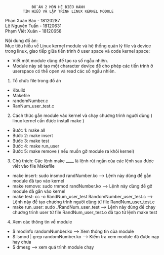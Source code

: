 				ĐỒ ÁN 2 MÔN HỆ ĐIỀU HÀNH
			TÌM HIỂU VÀ LẬP TRÌNH LINUX KERNEL MODULE
Phan Xuân Bảo - 18120287  
Lê Nguyên Tuấn - 18120631  
Phạm Viết Xuân - 18120658  


Nội dung đồ án:  
Mục tiêu hiểu về Linux kernel module và hệ thống quản lý file và device trong linux, giao tiếp giữa tiến trình ở user space và code kernel space:  
- Viết một module dùng để tạo ra số ngẫu nhiên.  
- Module này sẽ tạo một character device để cho phép các tiến trình ở userspace có thể open và read các số ngẫu nhiên.  

1. Tổ chức file trong đồ án
- Kbuild
- Makefile
- randomNumber.c
- RanNum_user_test.c

2. Cách thức gắn module vào kernel và chạy chương trình người dùng
( linux kernel cần được install make )
- Bước 1: make all
- Bước 2: make insert
- Bước 3: make test
- Bước 4: make run_user
- Bước 5: make remove ( nếu muốn gỡ module ra khỏi kernel)

3. Chú thích: Các lệnh make ____ là lệnh rút ngắn của các lệnh sau được viết vào file Makefile
- make insert: sudo insmod randNumber.ko --> Lệnh này dùng để gắn module đã tạo vào kernel
- make remove: sudo rmmod randNumber.ko --> Lệnh này dùng để gỡ module đã gắn vào kernel
- make test: cc -o RandNum_user_test RandomNumber_user_test.c --> Lệnh này để tạo chương trình người dùng từ file RandNum_user_test.c
- make run_user: sudo ./RandNum_user_test --> Lệnh này dùng để chạy chương trình user từ file RandNum_user_test.o đã tạo từ lệnh make test

4. Xem các thông tin về module 
- $ modinfo randomNumber.ko --> Xem thông tin của module
- $ lsmod | grep randomNumber.ko --> Kiểm tra xem module đã được nạp hay chưa
- $ dmesg --> xem quá trình module chạy 
